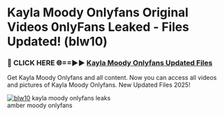 # Kayla Moody Onlyfans Original Videos 0nlyFans Leaked - Files Updated! (blw10)

<h3>🔴 CLICK HERE 🌐==►► <a href="https://tinyurl.com/4seja8ks" rel="nofollow">Kayla Moody Onlyfans Updated Files</a></h3>

Get Kayla Moody Onlyfans and all content. Now you can access all videos and pictures of Kayla Moody Onlyfans. New Updated Files 2025!

[![blw10](https://i.imgur.com/EWjZXRe.gif)](https://tinyurl.com/4seja8ks)
kayla moody onlyfans leaks<br>
amber moody onlyfans